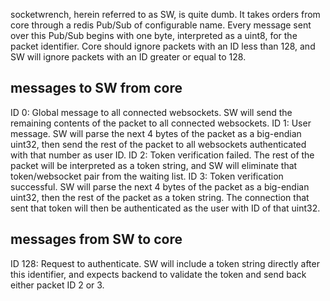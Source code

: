 socketwrench, herein referred to as SW, is quite dumb. It takes orders from core through a redis
Pub/Sub of configurable name. Every message sent over this Pub/Sub begins with one byte,
interpreted as a uint8, for the packet identifier. Core should ignore packets with an ID less than
128, and SW will ignore packets with an ID greater or equal to 128.

## messages to SW from core

ID 0:
	Global message to all connected websockets. SW will send the remaining contents of
	the packet to all connected websockets.
ID 1:
	User message. SW will parse the next 4 bytes of the packet as a big-endian uint32, then
	send the rest of the packet to all websockets authenticated with that number as user ID.
ID 2:
	Token verification failed. The rest of the packet will be interpreted as a token string,
	and SW will eliminate that token/websocket pair from the waiting list.
ID 3:
	Token verification successful. SW will parse the next 4 bytes of the packet as a big-endian
	uint32, then the rest of the packet as a token string. The connection that sent that token
	will then be authenticated as the user with ID of that uint32.


## messages from SW to core

ID 128:
	Request to authenticate. SW will include a token string directly after this identifier, and
	expects backend to validate the token and send back either packet ID 2 or 3.